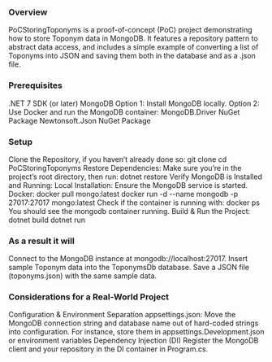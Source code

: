### Overview
PoCStoringToponyms is a proof-of-concept (PoC) project demonstrating how to store Toponym data in MongoDB. It features a repository pattern to abstract data access, and includes a simple example of converting a list of Toponyms into JSON and saving them both in the database and as a .json file.

### Prerequisites
.NET 7 SDK (or later)
MongoDB
Option 1: Install MongoDB locally.
Option 2: Use Docker and run the MongoDB container:
MongoDB.Driver NuGet Package
Newtonsoft.Json NuGet Package

### Setup
Clone the Repository, if you haven’t already done so:
git clone <repo-url>
cd PoCStoringToponyms
Restore Dependencies:
Make sure you’re in the project’s root directory, then run:
dotnet restore
Verify MongoDB is Installed and Running:
Local Installation: Ensure the MongoDB service is started.
Docker:
docker pull mongo:latest
docker run -d --name mongodb -p 27017:27017 mongo:latest
Check if the container is running with:
docker ps
You should see the mongodb container running.
Build & Run the Project:
dotnet build
dotnet run

### As a result it will
Connect to the MongoDB instance at mongodb://localhost:27017.
Insert sample Toponym data into the ToponymsDb database.
Save a JSON file (toponyms.json) with the same sample data.

### Considerations for a Real-World Project
Configuration & Environment Separation
    appsettings.json: Move the MongoDB connection string and database name out of hard-coded strings into configuration. For instance, store them in appsettings.Development.json or environment variables
Dependency Injection (DI)
    Register the MongoDB client and your repository in the DI container in Program.cs. 